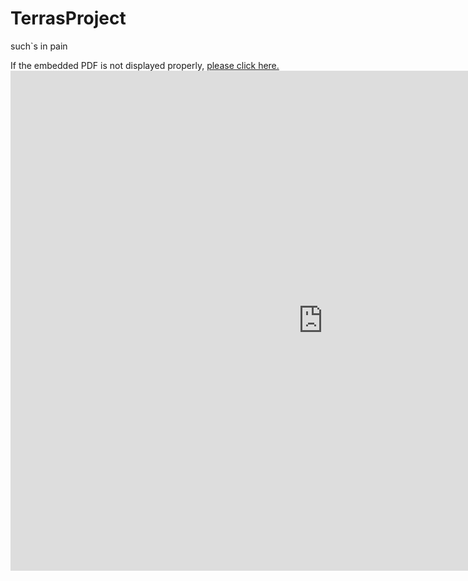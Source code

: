 # TerrasProject
such`s in pain


If the embedded PDF is not displayed properly, <a href="https://github.com/EbrAutomacao/TerrasProject/blob/master/Chapter_31_Memory_Map.pdf" target="_blank">please click here.</a> <embed src="https://github.com/EbrAutomacao/TerrasProject/blob/master/Chapter_31_Memory_Map.pdf" width="1000px" height="800px" />
